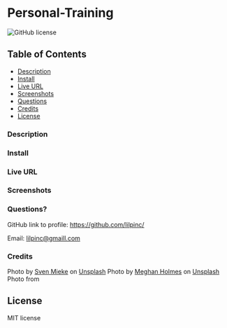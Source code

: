# Personal-Training


 ![GitHub license](https://img.shields.io/badge/License-MIT-green.svg)


## Table of Contents

  * [Description](#description)
  * [Install](#install)
  * [Live URL](#live-url)
  * [Screenshots](#screenshots)
  * [Questions](#questions)
  * [Credits](#credits)
  * [License](#license)
  
### Description


### Install



### Live URL



### Screenshots




### Questions?

GitHub link to profile: https://github.com/lilpinc/

Email: lilpinc@gmaill.com
 

### Credits

 Photo by <a href="https://unsplash.com/@sxoxm?utm_content=creditCopyText&utm_medium=referral&utm_source=unsplash">Sven Mieke</a> on <a href="https://unsplash.com/photos/woman-lifting-barbell-jO6vBWX9h9Y?utm_content=creditCopyText&utm_medium=referral&utm_source=unsplash">Unsplash</a>
 Photo by <a href="https://unsplash.com/@yellowteapot?utm_content=creditCopyText&utm_medium=referral&utm_source=unsplash">Meghan Holmes</a> on <a href="https://unsplash.com/photos/two-person-inside-gym-exercising-buWcS7G1_28?utm_content=creditCopyText&utm_medium=referral&utm_source=unsplash">Unsplash</a>
Photo from <a href ="https://img.freepik.com/free-photo/young-man-sportswear-exercise-class-gym_1150-12372.jpg?w=826&t=st=1684973703~exp=1684974303~hmac=0ca400cbecb382434e2bac6076b333da951eb197eed77632934bd3832341a533"></a>
  
  

## License 

 MIT license





